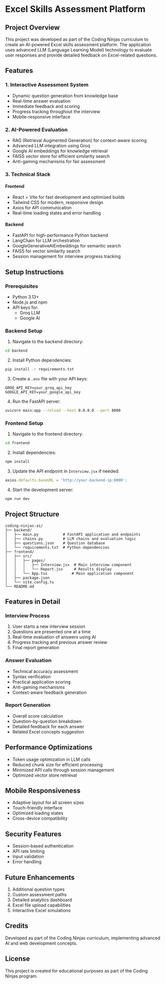 # Excel Skills Assessment Platform

## Project Overview
This project was developed as part of the Coding Ninjas curriculum to create an AI-powered Excel skills assessment platform. The application uses advanced LLM (Language Learning Model) technology to evaluate user responses and provide detailed feedback on Excel-related questions.

## Features

### 1. Interactive Assessment System
- Dynamic question generation from knowledge base
- Real-time answer evaluation
- Immediate feedback and scoring
- Progress tracking throughout the interview
- Mobile-responsive interface

### 2. AI-Powered Evaluation
- RAG (Retrieval Augmented Generation) for context-aware scoring
- Advanced LLM integration using Groq
- Google AI embeddings for knowledge retrieval
- FAISS vector store for efficient similarity search
- Anti-gaming mechanisms for fair assessment

### 3. Technical Stack

#### Frontend
- React + Vite for fast development and optimized builds
- Tailwind CSS for modern, responsive design
- Axios for API communication
- Real-time loading states and error handling

#### Backend
- FastAPI for high-performance Python backend
- LangChain for LLM orchestration
- GoogleGenerativeAIEmbeddings for semantic search
- FAISS for vector similarity search
- Session management for interview progress tracking

## Setup Instructions

### Prerequisites
- Python 3.13+
- Node.js and npm
- API keys for:
  - Groq LLM
  - Google AI

### Backend Setup
1. Navigate to the backend directory:
```bash
cd backend
```

2. Install Python dependencies:
```bash
pip install -r requirements.txt
```

3. Create a `.env` file with your API keys:
```env
GROQ_API_KEY=your_groq_api_key
GOOGLE_API_KEY=your_google_api_key
```

4. Run the FastAPI server:
```bash
uvicorn main:app --reload --host 0.0.0.0 --port 8000
```

### Frontend Setup
1. Navigate to the frontend directory:
```bash
cd frontend
```

2. Install dependencies:
```bash
npm install
```

3. Update the API endpoint in `Interview.jsx` if needed:
```javascript
axios.defaults.baseURL = 'http://your-backend-ip:8000';
```

4. Start the development server:
```bash
npm run dev
```

## Project Structure

```
coding-ninjas-ai/
├── backend/
│   ├── main.py           # FastAPI application and endpoints
│   ├── chains.py         # LLM chains and evaluation logic
│   ├── questions.json    # Question database
│   └── requirements.txt  # Python dependencies
├── frontend/
│   ├── src/
│   │   ├── pages/
│   │   │   ├── Interview.jsx  # Main interview component
│   │   │   └── Report.jsx     # Results display
│   │   └── App.tsx           # Main application component
│   ├── package.json
│   └── vite.config.ts
└── README.md
```

## Features in Detail

### Interview Process
1. User starts a new interview session
2. Questions are presented one at a time
3. Real-time evaluation of answers using AI
4. Progress tracking and previous answer review
5. Final report generation

### Answer Evaluation
- Technical accuracy assessment
- Syntax verification
- Practical application scoring
- Anti-gaming mechanisms
- Context-aware feedback generation

### Report Generation
- Overall score calculation
- Question-by-question breakdown
- Detailed feedback for each answer
- Related Excel concepts suggestion

## Performance Optimizations
- Token usage optimization in LLM calls
- Reduced chunk size for efficient processing
- Minimized API calls through session management
- Optimized vector store retrieval

## Mobile Responsiveness
- Adaptive layout for all screen sizes
- Touch-friendly interface
- Optimized loading states
- Cross-device compatibility

## Security Features
- Session-based authentication
- API rate limiting
- Input validation
- Error handling

## Future Enhancements
1. Additional question types
2. Custom assessment paths
3. Detailed analytics dashboard
4. Excel file upload capabilities
5. Interactive Excel simulations

## Credits
Developed as part of the Coding Ninjas curriculum, implementing advanced AI and web development concepts.

## License
This project is created for educational purposes as part of the Coding Ninjas program.
